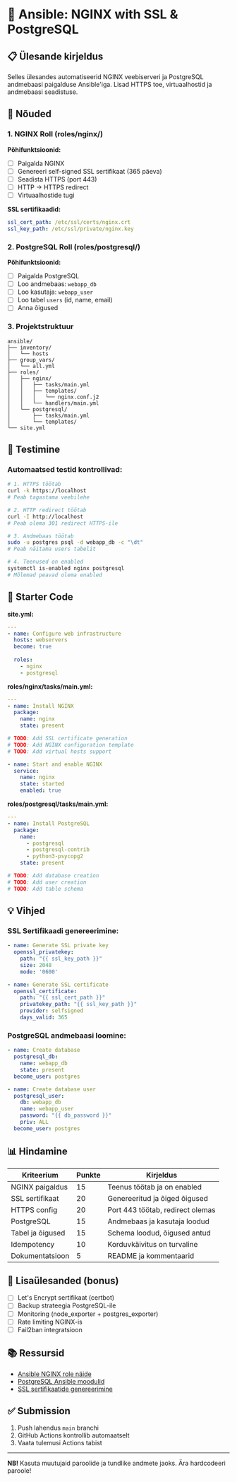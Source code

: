 # 🔐 Ansible: NGINX with SSL & PostgreSQL

## 📋 Ülesande kirjeldus

Selles ülesandes automatiseerid NGINX veebiserveri ja PostgreSQL andmebaasi paigalduse Ansible'iga. Lisad HTTPS toe, virtuaalhostid ja andmebaasi seadistuse.

## 🎯 Nõuded

### 1. NGINX Roll (roles/nginx/)

**Põhifunktsioonid:**
- [ ] Paigalda NGINX
- [ ] Genereeri self-signed SSL sertifikaat (365 päeva)
- [ ] Seadista HTTPS (port 443)
- [ ] HTTP → HTTPS redirect
- [ ] Virtuaalhostide tugi

**SSL sertifikaadid:**
```yaml
ssl_cert_path: /etc/ssl/certs/nginx.crt
ssl_key_path: /etc/ssl/private/nginx.key
```

### 2. PostgreSQL Roll (roles/postgresql/)

**Põhifunktsioonid:**
- [ ] Paigalda PostgreSQL
- [ ] Loo andmebaas: `webapp_db`
- [ ] Loo kasutaja: `webapp_user`
- [ ] Loo tabel `users` (id, name, email)
- [ ] Anna õigused

### 3. Projektstruktuur

```
ansible/
├── inventory/
│   └── hosts
├── group_vars/
│   └── all.yml
├── roles/
│   ├── nginx/
│   │   ├── tasks/main.yml
│   │   ├── templates/
│   │   │   └── nginx.conf.j2
│   │   └── handlers/main.yml
│   └── postgresql/
│       ├── tasks/main.yml
│       └── templates/
└── site.yml
```

## 🧪 Testimine

### Automaatsed testid kontrollivad:

```bash
# 1. HTTPS töötab
curl -k https://localhost
# Peab tagastama veebilehe

# 2. HTTP redirect töötab
curl -I http://localhost
# Peab olema 301 redirect HTTPS-ile

# 3. Andmebaas töötab
sudo -u postgres psql -d webapp_db -c "\dt"
# Peab näitama users tabelit

# 4. Teenused on enabled
systemctl is-enabled nginx postgresql
# Mõlemad peavad olema enabled
```

## 📝 Starter Code

**site.yml:**
```yaml
---
- name: Configure web infrastructure
  hosts: webservers
  become: true
  
  roles:
    - nginx
    - postgresql
```

**roles/nginx/tasks/main.yml:**
```yaml
---
- name: Install NGINX
  package:
    name: nginx
    state: present

# TODO: Add SSL certificate generation
# TODO: Add NGINX configuration template
# TODO: Add virtual hosts support

- name: Start and enable NGINX
  service:
    name: nginx
    state: started
    enabled: true
```

**roles/postgresql/tasks/main.yml:**
```yaml
---
- name: Install PostgreSQL
  package:
    name: 
      - postgresql
      - postgresql-contrib
      - python3-psycopg2
    state: present

# TODO: Add database creation
# TODO: Add user creation
# TODO: Add table schema
```

## 💡 Vihjed

### SSL Sertifikaadi genereerimine:

```yaml
- name: Generate SSL private key
  openssl_privatekey:
    path: "{{ ssl_key_path }}"
    size: 2048
    mode: '0600'

- name: Generate SSL certificate
  openssl_certificate:
    path: "{{ ssl_cert_path }}"
    privatekey_path: "{{ ssl_key_path }}"
    provider: selfsigned
    days_valid: 365
```

### PostgreSQL andmebaasi loomine:

```yaml
- name: Create database
  postgresql_db:
    name: webapp_db
    state: present
  become_user: postgres

- name: Create database user
  postgresql_user:
    db: webapp_db
    name: webapp_user
    password: "{{ db_password }}"
    priv: ALL
  become_user: postgres
```

## 📊 Hindamine

| Kriteerium | Punkte | Kirjeldus |
|------------|--------|-----------|
| NGINX paigaldus | 15 | Teenus töötab ja on enabled |
| SSL sertifikaat | 20 | Genereeritud ja õiged õigused |
| HTTPS config | 20 | Port 443 töötab, redirect olemas |
| PostgreSQL | 15 | Andmebaas ja kasutaja loodud |
| Tabel ja õigused | 15 | Schema loodud, õigused antud |
| Idempotency | 10 | Korduvkäivitus on turvaline |
| Dokumentatsioon | 5 | README ja kommentaarid |

## 🚀 Lisaülesanded (bonus)

- [ ] Let's Encrypt sertifikaat (certbot)
- [ ] Backup strateegia PostgreSQL-ile
- [ ] Monitoring (node_exporter + postgres_exporter)
- [ ] Rate limiting NGINX-is
- [ ] Fail2ban integratsioon

## 📚 Ressursid

- [Ansible NGINX role näide](https://github.com/geerlingguy/ansible-role-nginx)
- [PostgreSQL Ansible moodulid](https://docs.ansible.com/ansible/latest/collections/community/postgresql/)
- [SSL sertifikaatide genereerimine](https://docs.ansible.com/ansible/latest/collections/community/crypto/)

## ✅ Submission

1. Push lahendus `main` branchi
2. GitHub Actions kontrollib automaatselt
3. Vaata tulemusi Actions tabist

---

**NB!** Kasuta muutujaid paroolide ja tundlike andmete jaoks. Ära hardcodeeri paroole!
